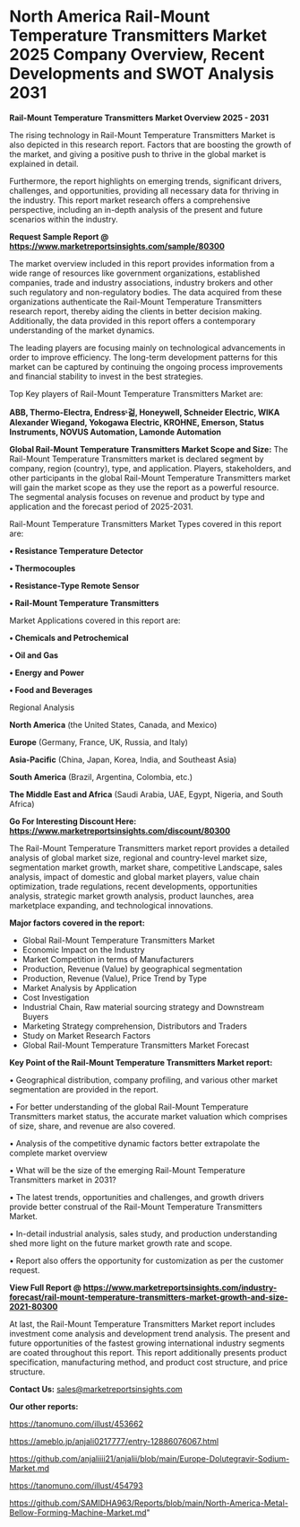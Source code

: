 # North America Rail-Mount Temperature Transmitters Market 2025 Company Overview, Recent Developments and SWOT Analysis 2031

<Strong> Rail-Mount Temperature Transmitters Market Overview 2025 - 2031</strong>

The rising technology in Rail-Mount Temperature Transmitters Market is also depicted in this research report. Factors that are boosting the growth of the market, and giving a positive push to thrive in the global market is explained in detail.

Furthermore, the report highlights on emerging trends, significant drivers, challenges, and opportunities, providing all necessary data for thriving in the industry. This report market research offers a comprehensive perspective, including an in-depth analysis of the present and future scenarios within the industry.

<strong>Request Sample Report @ <a href=https://www.marketreportsinsights.com/sample/80300>https://www.marketreportsinsights.com/sample/80300</a></strong>

The market overview included in this report provides information from a wide range of resources like government organizations, established companies, trade and industry associations, industry brokers and other such regulatory and non-regulatory bodies. The data acquired from these organizations authenticate the Rail-Mount Temperature Transmitters research report, thereby aiding the clients in better decision making. Additionally, the data provided in this report offers a contemporary understanding of the market dynamics.

The leading players are focusing mainly on technological advancements in order to improve efficiency. The long-term development patterns for this market can be captured by continuing the ongoing process improvements and financial stability to invest in the best strategies.

Top Key players of Rail-Mount Temperature Transmitters Market are:

<strong>ABB, Thermo-Electra, Endressᶫ걺, Honeywell, Schneider Electric, WIKA Alexander Wiegand, Yokogawa Electric, KROHNE, Emerson, Status Instruments, NOVUS Automation, Lamonde Automation</strong>

<strong><b>Global Rail-Mount Temperature Transmitters Market Scope and Size:</b></strong>
The Rail-Mount Temperature Transmitters market is declared segment by company, region (country), type, and application. Players, stakeholders, and other participants in the global Rail-Mount Temperature Transmitters market will gain the market scope as they use the report as a powerful resource. The segmental analysis focuses on revenue and product by type and application and the forecast period of 2025-2031.

Rail-Mount Temperature Transmitters Market Types covered in this report are:

<strong>• Resistance Temperature Detector

• Thermocouples

• Resistance-Type Remote Sensor

• Rail-Mount Temperature Transmitters</strong>

Market Applications covered in this report are:

<strong>• Chemicals and Petrochemical

• Oil and Gas

• Energy and Power

• Food and Beverages</strong> 

Regional Analysis

<strong>North America</strong> (the United States, Canada, and Mexico)

<strong>Europe</strong> (Germany, France, UK, Russia, and Italy)

<strong>Asia-Pacific</strong> (China, Japan, Korea, India, and Southeast Asia)

<strong>South America</strong> (Brazil, Argentina, Colombia, etc.)

<strong>The Middle East and Africa</strong> (Saudi Arabia, UAE, Egypt, Nigeria, and South Africa)

<strong>Go For Interesting Discount Here: <a href=https://www.marketreportsinsights.com/discount/80300>https://www.marketreportsinsights.com/discount/80300</a></strong>

The Rail-Mount Temperature Transmitters market report provides a detailed analysis of global market size, regional and country-level market size, segmentation market growth, market share, competitive Landscape, sales analysis, impact of domestic and global market players, value chain optimization, trade regulations, recent developments, opportunities analysis, strategic market growth analysis, product launches, area marketplace expanding, and technological innovations.

<strong><b>Major factors covered in the report:</b></strong>
<ul>
  <li>Global Rail-Mount Temperature Transmitters Market </li>
  <li>Economic Impact on the Industry</li>
  <li>Market Competition in terms of Manufacturers</li>
  <li>Production, Revenue (Value) by geographical segmentation</li>
  <li>Production, Revenue (Value), Price Trend by Type</li>
  <li>Market Analysis by Application</li>
  <li>Cost Investigation</li>
  <li>Industrial Chain, Raw material sourcing strategy and Downstream Buyers</li>
  <li>Marketing Strategy comprehension, Distributors and Traders</li>
  <li>Study on Market Research Factors</li>
  <li>Global Rail-Mount Temperature Transmitters Market Forecast</li>
</ul>

<strong><b>Key Point of the Rail-Mount Temperature Transmitters Market report:</b></strong>

• Geographical distribution, company profiling, and various other market segmentation are provided in the report.

• For better understanding of the global Rail-Mount Temperature Transmitters market status, the accurate market valuation which comprises of size, share, and revenue are also covered.

• Analysis of the competitive dynamic factors better extrapolate the complete market overview

• What will be the size of the emerging Rail-Mount Temperature Transmitters market in 2031?

• The latest trends, opportunities and challenges, and growth drivers provide better construal of the Rail-Mount Temperature Transmitters Market.

• In-detail industrial analysis, sales study, and production understanding shed more light on the future market growth rate and scope.

• Report also offers the opportunity for customization as per the customer request.

<strong><b>View Full Report @ <a href=https://www.marketreportsinsights.com/industry-forecast/rail-mount-temperature-transmitters-market-growth-and-size-2021-80300>https://www.marketreportsinsights.com/industry-forecast/rail-mount-temperature-transmitters-market-growth-and-size-2021-80300</a></b></strong>


At last, the Rail-Mount Temperature Transmitters Market report includes investment come analysis and development trend analysis. The present and future opportunities of the fastest growing international industry segments are coated throughout this report. This report additionally presents product specification, manufacturing method, and product cost structure, and price structure.

<strong>Contact Us:</strong>
sales@marketreportsinsights.com

<strong>Our other reports:</strong>

<a href=https://tanomuno.com/illust/453662>https://tanomuno.com/illust/453662</a>

<a href=https://ameblo.jp/anjali0217777/entry-12886076067.html>https://ameblo.jp/anjali0217777/entry-12886076067.html</a>

<a href=https://github.com/anjaliiii21/anjalii/blob/main/Europe-Dolutegravir-Sodium-Market.md>https://github.com/anjaliiii21/anjalii/blob/main/Europe-Dolutegravir-Sodium-Market.md</a>

<a href=https://tanomuno.com/illust/454793>https://tanomuno.com/illust/454793</a>

<a href=https://github.com/SAMIDHA963/Reports/blob/main/North-America-Metal-Bellow-Forming-Machine-Market.md>https://github.com/SAMIDHA963/Reports/blob/main/North-America-Metal-Bellow-Forming-Machine-Market.md</a>"
